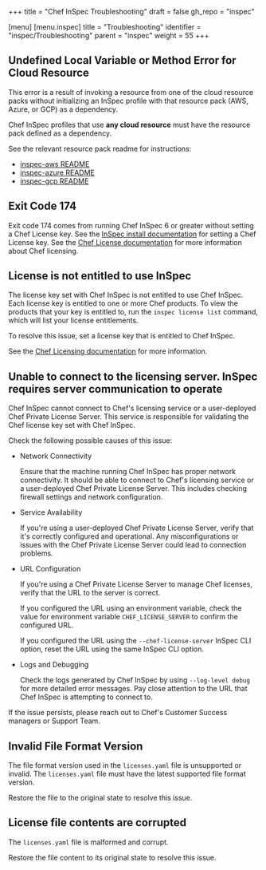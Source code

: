 +++
title = "Chef InSpec Troubleshooting"
draft = false
gh_repo = "inspec"

[menu]
  [menu.inspec]
    title = "Troubleshooting"
    identifier = "inspec/Troubleshooting"
    parent = "inspec"
    weight = 55
+++

## Undefined Local Variable or Method Error for Cloud Resource

This error is a result of invoking a resource from one of the cloud resource packs without initializing an InSpec profile with that resource pack (AWS, Azure, or GCP) as a dependency.

Chef InSpec profiles that use **any cloud resource** must have the resource pack defined as a dependency.

See the relevant resource pack readme for instructions:

- [inspec-aws README](https://github.com/inspec/inspec-aws#use-the-resources)
- [inspec-azure README](https://github.com/inspec/inspec-azure#use-the-resources)
- [inspec-gcp README](https://github.com/inspec/inspec-gcp#use-the-resources)

## Exit Code 174

Exit code 174 comes from running Chef InSpec 6 or greater without setting a Chef License key.
See the [InSpec install documentation](/inspec/install/) for setting a Chef License key.
See the [Chef License documentation](/licensing/) for more information about Chef licensing.
## License is not entitled to use InSpec

The license key set with Chef InSpec is not entitled to use Chef InSpec. Each license key is entitled to one or more Chef products. To view the products that your key is entitled to, run the `inspec license list` command, which will list your license entitlements.

To resolve this issue, set a license key that is entitled to Chef InSpec.

See the [Chef Licensing documentation](/licensing/) for more information.

## Unable to connect to the licensing server. InSpec requires server communication to operate

Chef InSpec cannot connect to Chef's licensing service or a user-deployed Chef Private License Server.
This service is responsible for validating the Chef license key set with Chef InSpec.

Check the following possible causes of this issue:

- Network Connectivity

  Ensure that the machine running Chef InSpec has proper network connectivity. It should be able to connect to Chef's licensing service or a user-deployed Chef Private License Server. This includes checking firewall settings and network configuration.

- Service Availability

  If you're using a user-deployed Chef Private License Server, verify that it's correctly configured and operational. Any misconfigurations or issues with the Chef Private License Server could lead to connection problems.

- URL Configuration

  If you're using a Chef Private License Server to manage Chef licenses, verify that the URL to the server is correct.

  If you configured the URL using an environment variable, check the value for environment variable `CHEF_LICENSE_SERVER` to confirm the configured URL.

  If you configured the URL using the `--chef-license-server` InSpec CLI option, reset the URL using the same InSpec CLI option.

- Logs and Debugging

  Check the logs generated by Chef InSpec by using `--log-level debug` for more detailed error messages. Pay close attention to the URL that Chef InSpec is attempting to connect to.

If the issue persists, please reach out to Chef's Customer Success managers or Support Team.

## Invalid File Format Version

The file format version used in the `licenses.yaml` file is unsupported or invalid.
The `licenses.yaml` file must have the latest supported file format version.

Restore the file to the original state to resolve this issue.

## License file contents are corrupted

The `licenses.yaml` file is malformed and corrupt.

Restore the file content to its original state to resolve this issue.
